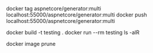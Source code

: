 docker tag aspnetcore/generator:multi localhost:55000/aspnetcore/generator:multi
docker push localhost:55000/aspnetcore/generator:multi

docker build -t testing .
docker run --rm testing ls -alR

docker image prune